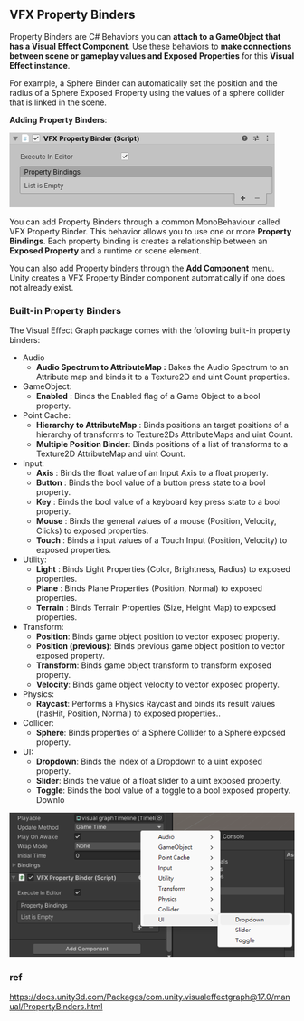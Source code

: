 ## VFX Property Binders
Property Binders are C# Behaviors you can **attach to a GameObject that has a Visual Effect Component**. Use these behaviors to **make connections between scene or gameplay values and Exposed Properties** for this **Visual Effect instance**.

For example, a Sphere Binder can automatically set the position and the radius of a Sphere Exposed Property using the values of a sphere collider that is linked in the scene.

**Adding Property Binders**: 

![](./img/PropertyBinder.png)

You can add Property Binders through a common MonoBehaviour called VFX Property Binder. This behavior allows you to use one or more **Property Bindings**. Each property binding is creates a relationship between an **Exposed Property** and a runtime or scene element.

You can also add Property binders through the **Add Component** menu. Unity creates a VFX Property Binder component automatically if one does not already exist.

### Built-in Property Binders

The Visual Effect Graph package comes with the following built-in property binders:
​
-   Audio
    -   **Audio Spectrum to AttributeMap :** Bakes the Audio Spectrum to an Attribute map and binds it to a Texture2D and uint Count properties.
-   GameObject:
    -   **Enabled** : Binds the Enabled flag of a Game Object to a bool property.
-   Point Cache:
    -   **Hierarchy to AttributeMap** : Binds positions an target positions of a hierarchy of transforms to Texture2Ds AttributeMaps and uint Count.
    -   **Multiple Position Binder**: Binds positions of a list of transforms to a Texture2D AttributeMap and uint Count.
-   Input:
    -   **Axis** : Binds the float value of an Input Axis to a float property.
    -   **Button** : Binds the bool value of a button press state to a bool property.
    -   **Key** : Binds the bool value of a keyboard key press state to a bool property.
    -   **Mouse** : Binds the general values of a mouse (Position, Velocity, Clicks) to exposed properties.
    -   **Touch** : Binds a input values of a Touch Input (Position, Velocity) to exposed properties.
-   Utility:
    -   **Light** : Binds Light Properties (Color, Brightness, Radius) to exposed properties.
    -   **Plane** : Binds Plane Properties (Position, Normal) to exposed properties.
    -   **Terrain** : Binds Terrain Properties (Size, Height Map) to exposed properties.
-   Transform:
    -   **Position**: Binds game object position to vector exposed property.
    -   **Position (previous)**: Binds previous game object position to vector exposed property.
    -   **Transform**: Binds game object transform to transform exposed property.
    -   **Velocity**: Binds game object velocity to vector exposed property.
-   Physics:
    -   **Raycast**: Performs a Physics Raycast and binds its result values (hasHit, Position, Normal) to exposed properties..
-   Collider:
    -   **Sphere**: Binds properties of a Sphere Collider to a Sphere exposed property.
-   UI:
    -   **Dropdown**: Binds the index of a Dropdown to a uint exposed property.
    -   **Slider**: Binds the value of a float slider to a uint exposed property.
    -   **Toggle**: Binds the bool value of a toggle to a bool exposed property.
Downlo


![](./img/property_binding.png)


### ref
https://docs.unity3d.com/Packages/com.unity.visualeffectgraph@17.0/manual/PropertyBinders.html

